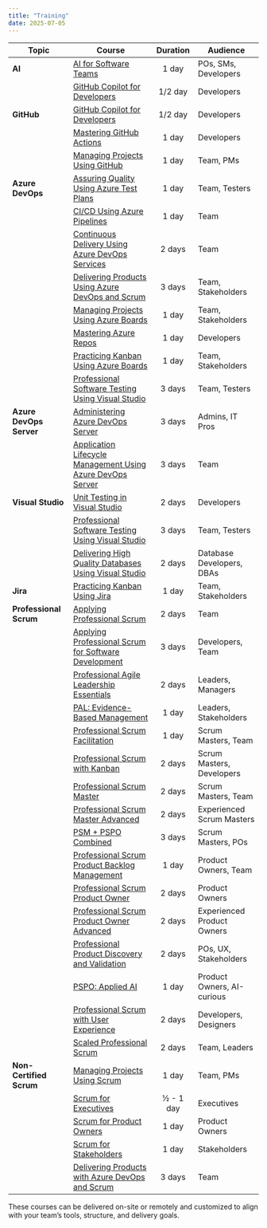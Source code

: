 ```yaml
---
title: "Training"
date: 2025-07-05
---
```


| Topic                   | Course                                                                                          | Duration | Audience                           |
|-------------------------|--------------------------------------------------------------------------------------------------------|:--------:|-------------------------------------|
| **AI**                  | [AI for Software Teams](/aist/)                                                                        | 1 day        | POs, SMs, Developers |
|                         | [GitHub Copilot for Developers](/gcd/)                                                                 | 1/2 day      | Developers                          |
| **GitHub**              | [GitHub Copilot for Developers](/gcd/)                                                                 | 1/2 day      | Developers                          |
|                         | [Mastering GitHub Actions](/mga/)                                                                      | 1 day        | Developers                          |
|                         | [Managing Projects Using GitHub](/mpg/)                                                                | 1 day        | Team, PMs                           |
| **Azure DevOps**        | [Assuring Quality Using Azure Test Plans](/aqatp/)                                                     | 1 day        | Team, Testers                       |
|                         | [CI/CD Using Azure Pipelines](/cicd/)                                                                  | 1 day        | Team                                |
|                         | [Continuous Delivery Using Azure DevOps Services](/cdads/)                                             | 2 days       | Team                                |
|                         | [Delivering Products Using Azure DevOps and Scrum](/dpads/)                                            | 3 days       | Team, Stakeholders                  |
|                         | [Managing Projects Using Azure Boards](/mpab/)                                                         | 1 day        | Team, Stakeholders                  |
|                         | [Mastering Azure Repos](/mars/)                                                                        | 1 day        | Developers                          |
|                         | [Practicing Kanban Using Azure Boards](/pkab/)                                                         | 1 day        | Team, Stakeholders                  |
|                         | [Professional Software Testing Using Visual Studio](/ptvs/)                                            | 3 days       | Team, Testers                       |
| **Azure DevOps Server** | [Administering Azure DevOps Server](/ads/)                                                             | 3 days       | Admins, IT Pros                     |
|                         | [Application Lifecycle Management Using Azure DevOps Server](/alm/)                                    | 3 days       | Team                                |
| **Visual Studio**       | [Unit Testing in Visual Studio](/utvs/)                                                                | 2 days       | Developers                          |
|                         | [Professional Software Testing Using Visual Studio](/ptvs/)                                            | 3 days       | Team, Testers                       |
|                         | [Delivering High Quality Databases Using Visual Studio](/ssdt/)                                        | 2 days       | Database Developers, DBAs           |
| **Jira**                | [Practicing Kanban Using Jira](/pkj/)                                                                  | 1 day        | Team, Stakeholders                  |
| **Professional Scrum**  | [Applying Professional Scrum](https://scrum.org/aps)                                                   | 2 days       | Team                                |
|                         | [Applying Professional Scrum for Software Development](https://scrum.org/aps-sd)                       | 3 days       | Developers, Team                    |
|                         | [Professional Agile Leadership Essentials](https://scrum.org/pal-e)                                    | 2 days       | Leaders, Managers                   |
|                         | [PAL: Evidence-Based Management](https://www.scrum.org/courses/professional-agile-leadership-evidence-based-management-training) | 1 day        | Leaders, Stakeholders               |
|                         | [Professional Scrum Facilitation](https://scrum.org/psfs)                                              | 1 day        | Scrum Masters, Team                 |
|                         | [Professional Scrum with Kanban](https://scrum.org/psk)                                                | 2 days       | Scrum Masters, Developers           |
|                         | [Professional Scrum Master](https://scrum.org/psm)                                                     | 2 days       | Scrum Masters, Team                 |
|                         | [Professional Scrum Master Advanced](https://scrum.org/psm-a)                                          | 2 days       | Experienced Scrum Masters           |
|                         | [PSM + PSPO Combined](https://www.scrum.org/courses/professional-scrum-master-and-product-owner-training) | 3 days       | Scrum Masters, POs       |
|                         | [Professional Scrum Product Backlog Management](https://scrum.org/pspbm)                               | 1 day        | Product Owners, Team                |
|                         | [Professional Scrum Product Owner](https://scrum.org/pspo)                                             | 2 days       | Product Owners                      |
|                         | [Professional Scrum Product Owner Advanced](https://www.scrum.org/courses/professional-scrum-product-owner-advanced-mastering-product-owner-stances-training) | 2 days       | Experienced Product Owners          |
|                         | [Professional Product Discovery and Validation](https://scrum.org/ppdv)                                | 2 days       | POs, UX, Stakeholders    |
|                         | [PSPO: Applied AI](https://www.scrum.org/courses/professional-scrum-product-owner-ai-essentials-training) | 1 day        | Product Owners, AI-curious          |
|                         | [Professional Scrum with User Experience](https://scrum.org/psu)                                       | 2 days       | Developers, Designers               |
|                         | [Scaled Professional Scrum](https://scrum.org/sps)                                                     | 2 days       | Team, Leaders                       |
| **Non-Certified Scrum** | [Managing Projects Using Scrum](/mps/)                                                                 | 1 day        | Team, PMs                           |
|                         | [Scrum for Executives](/s4e/)                                                                           | ½ - 1 day   | Executives                          |
|                         | [Scrum for Product Owners](/s4po/)                                                                     | 1 day        | Product Owners                      |
|                         | [Scrum for Stakeholders](/s4s/)                                                                         | 1 day        | Stakeholders                        |
|                         | [Delivering Products with Azure DevOps and Scrum](/dpads/)                                             | 3 days       | Team                                |
     
These courses can be delivered on-site or remotely and customized to align with your team’s tools, structure, and delivery goals.